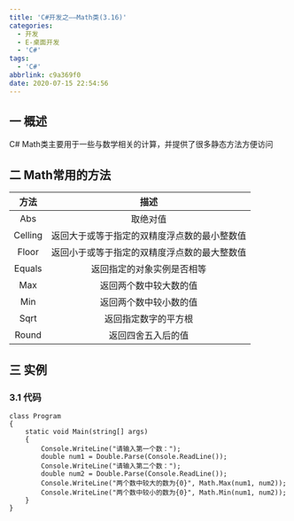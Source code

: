 ```yaml
---
title: 'C#开发之——Math类(3.16)'
categories:
  - 开发
  - E-桌面开发
  - 'C#'
tags:
  - 'C#'
abbrlink: c9a369f0
date: 2020-07-15 22:54:56
---
```

## 一 概述

C# Math类主要用于一些与数学相关的计算，并提供了很多静态方法方便访问

<!--more-->

## 二 Math常用的方法

|  方法   |                     描述                     |
| :-----: | :------------------------------------------: |
|   Abs   |                   取绝对值                   |
| Celling | 返回大于或等于指定的双精度浮点数的最小整数值 |
|  Floor  | 返回小于或等于指定的双精度浮点数的最大整数值 |
| Equals  |          返回指定的对象实例是否相等          |
|   Max   |            返回两个数中较大数的值            |
|   Min   |            返回两个数中较小数的值            |
|  Sqrt   |             返回指定数字的平方根             |
|  Round  |              返回四舍五入后的值              |

## 三 实例

### 3.1 代码

```
class Program
{
    static void Main(string[] args)
    {
        Console.WriteLine("请输入第一个数：");
        double num1 = Double.Parse(Console.ReadLine());
        Console.WriteLine("请输入第二个数：");
        double num2 = Double.Parse(Console.ReadLine());
        Console.WriteLine("两个数中较大的数为{0}", Math.Max(num1, num2));
        Console.WriteLine("两个数中较小的数为{0}", Math.Min(num1, num2));
    }
}
```


